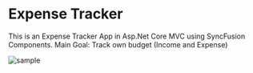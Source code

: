 # Expense Tracker
This is an Expense Tracker App in Asp.Net Core MVC using SyncFusion Components.
Main Goal: Track own budget (Income and Expense)

![sample](https://github.com/whyshevy/ExpenseTracker-ASP.NET-MVC/assets/54852515/992380e6-7fd4-4ac4-9ebb-d124b6bbae3c)

